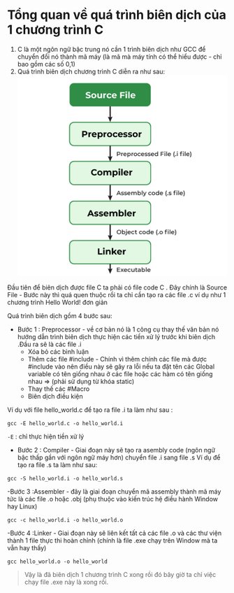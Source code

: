 # Tổng quan về quá trình biên dịch của 1 chương trình C
1.  C là một ngôn ngữ bậc trung nó cần 1 trình biên dịch như GCC để chuyển đổi nó thành mã máy (là mã mà máy tính có thể hiểu được - chỉ bao gồm các số 0,1)
2.  Quá trình biên dịch chương trình C diễn ra như sau:
![](./Compilation-Process-in-C.png)

 Đầu tiên để biên dịch được file C ta phải có file code C . Đây chính là Source File - Bước này thì quá quen thuộc rồi ta chỉ cần tạo ra các file .c ví dụ như 1 chương trình Hello World! đơn giản

 
Quá trình biên dịch gồm 4 bước sau:
- Bước 1 : Preprocessor - về cơ bản nó là 1 công cụ thay thế văn bản nó hướng dẫn trình biên dịch thực hiện các tiền xử lý trước khi biên dịch .Đầu ra sẽ là các file .i
  * Xóa bỏ các bình luận
  * Thêm các file #include - Chính vì thêm chính các file mà được #include vào nên điều này sẽ gây ra lỗi nếu ta đặt tên các Global variable có tên giống nhau ở các file hoặc các hàm có tên giống nhau => (phải sử dụng từ khóa static)
  * Thay thế các #Macro
  * Biên dịch điều kiện

Ví dụ với file hello_world.c để tạo ra file .i ta làm như sau :

```
gcc -E hello_world.c -o hello_world.i
```
`-E` : chỉ thực hiện tiền xử lý 
- Bước 2 : Compiler - Giai đoạn này sẽ tạo ra asembly code (ngôn ngữ bậc thấp gần với ngôn ngữ máy hơn) chuyển file .i sang file .s
Ví dụ để tạo ra file .s ta làm như sau:

``` 
gcc -S hello_world.i -o hello_world.s
```
-Bước 3 :Assembler - đây là giai đoạn chuyển mã assembly thành mã máy tức là các file .o hoặc .obj (phụ thuộc vào kiến trúc hệ điều hành Window hay Linux)
```
gcc -c hello_world.i -o hello_world.o
```

-Bước 4 :Linker - Giai đoạn này sẽ liên kết tất cả các file .o và các thư viện thành 1 file thực thi hoàn chỉnh (chính là file .exe chạy trên Window mà ta vẫn hay thấy)
```
gcc hello_world.o -o hello_world
```
> Vậy là đã biên dịch 1 chương trình C xong rồi đó bây giờ ta chỉ việc chạy file .exe này là xong rồi.